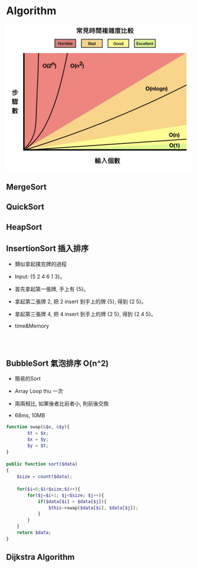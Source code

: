 # Algorithm

![img](/the_big_o.png)

## MergeSort


## QuickSort


## HeapSort


## InsertionSort 插入排序

* 類似拿起撲克牌的過程
* Input: {5 2 4 6 1 3}。
* 首先拿起第一張牌, 手上有 {5}。
* 拿起第二張牌 2, 把 2 insert 到手上的牌 {5}, 得到 {2 5}。
* 拿起第三張牌 4, 把 4 insert 到手上的牌 {2 5}, 得到 {2 4 5}。

* time&Memory

```php




```



## BubbleSort 氣泡排序 O(n^2)

* 簡易的Sort
* Array Loop thu 一次
* 兩兩相比, 如果後者比前者小, 則前後交換

* 68ms, 10MB
```php
function swap(&$x, &$y){
        $t = $x;
        $x = $y;
        $y = $t;
}

public function sort($data)
{
    $size = count($data);

    for($i=0;$i<$size;$i++){
        for($j=$i+1; $j<$size; $j++){
            if($data[$i] > $data[$j]){
                $this->swap($data[$i], $data[$j]);
            }
        }
    }
    return $data;
}
```

## Dijkstra Algorithm


